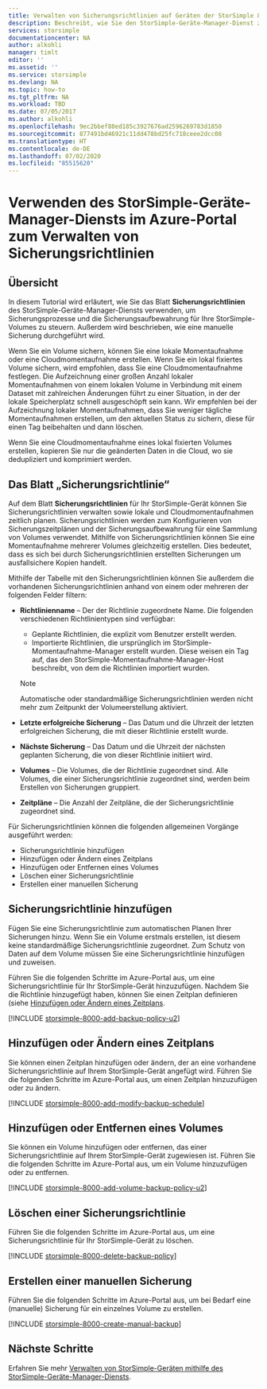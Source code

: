 ```yaml
---
title: Verwalten von Sicherungsrichtlinien auf Geräten der StorSimple 8000-Serie | Microsoft-Dokumentation
description: Beschreibt, wie Sie den StorSimple-Geräte-Manager-Dienst zum Erstellen und Verwalten von manuellen Sicherungen, Sicherungszeitplänen und zur Sicherungsaufbewahrung auf Geräten der StorSimple 8000-Serie verwenden können.
services: storsimple
documentationcenter: NA
author: alkohli
manager: timlt
editor: ''
ms.assetid: ''
ms.service: storsimple
ms.devlang: NA
ms.topic: how-to
ms.tgt_pltfrm: NA
ms.workload: TBD
ms.date: 07/05/2017
ms.author: alkohli
ms.openlocfilehash: 9ec2bbef88ed185c3927676ad2596269783d1850
ms.sourcegitcommit: 877491bd46921c11dd478bd25fc718ceee2dcc08
ms.translationtype: HT
ms.contentlocale: de-DE
ms.lasthandoff: 07/02/2020
ms.locfileid: "85515620"
---
```

# <a name="use-the-storsimple-device-manager-service-in-azure-portal-to-manage-backup-policies"></a>Verwenden des StorSimple-Geräte-Manager-Diensts im Azure-Portal zum Verwalten von Sicherungsrichtlinien


## <a name="overview"></a>Übersicht

In diesem Tutorial wird erläutert, wie Sie das Blatt **Sicherungsrichtlinien** des StorSimple-Geräte-Manager-Diensts verwenden, um Sicherungsprozesse und die Sicherungsaufbewahrung für Ihre StorSimple-Volumes zu steuern. Außerdem wird beschrieben, wie eine manuelle Sicherung durchgeführt wird.

Wenn Sie ein Volume sichern, können Sie eine lokale Momentaufnahme oder eine Cloudmomentaufnahme erstellen. Wenn Sie ein lokal fixiertes Volume sichern, wird empfohlen, dass Sie eine Cloudmomentaufnahme festlegen. Die Aufzeichnung einer großen Anzahl lokaler Momentaufnahmen von einem lokalen Volume in Verbindung mit einem Dataset mit zahlreichen Änderungen führt zu einer Situation, in der der lokale Speicherplatz schnell ausgeschöpft sein kann. Wir empfehlen bei der Aufzeichnung lokaler Momentaufnahmen, dass Sie weniger tägliche Momentaufnahmen erstellen, um den aktuellen Status zu sichern, diese für einen Tag beibehalten und dann löschen.

Wenn Sie eine Cloudmomentaufnahme eines lokal fixierten Volumes erstellen, kopieren Sie nur die geänderten Daten in die Cloud, wo sie dedupliziert und komprimiert werden.

## <a name="the-backup-policy-blade"></a>Das Blatt „Sicherungsrichtlinie“

Auf dem Blatt **Sicherungsrichtlinien** für Ihr StorSimple-Gerät können Sie Sicherungsrichtlinien verwalten sowie lokale und Cloudmomentaufnahmen zeitlich planen. Sicherungsrichtlinien werden zum Konfigurieren von Sicherungszeitplänen und der Sicherungsaufbewahrung für eine Sammlung von Volumes verwendet. Mithilfe von Sicherungsrichtlinien können Sie eine Momentaufnahme mehrerer Volumes gleichzeitig erstellen. Dies bedeutet, dass es sich bei durch Sicherungsrichtlinien erstellten Sicherungen um ausfallsichere Kopien handelt.

Mithilfe der Tabelle mit den Sicherungsrichtlinien können Sie außerdem die vorhandenen Sicherungsrichtlinien anhand von einem oder mehreren der folgenden Felder filtern:

* **Richtlinienname** – Der der Richtlinie zugeordnete Name. Die folgenden verschiedenen Richtlinientypen sind verfügbar:

  * Geplante Richtlinien, die explizit vom Benutzer erstellt werden.
  * Importierte Richtlinien, die ursprünglich im StorSimple-Momentaufnahme-Manager erstellt wurden. Diese weisen ein Tag auf, das den StorSimple-Momentaufnahme-Manager-Host beschreibt, von dem die Richtlinien importiert wurden.

  > [!NOTE]
  > Automatische oder standardmäßige Sicherungsrichtlinien werden nicht mehr zum Zeitpunkt der Volumeerstellung aktiviert.

* **Letzte erfolgreiche Sicherung** – Das Datum und die Uhrzeit der letzten erfolgreichen Sicherung, die mit dieser Richtlinie erstellt wurde.

* **Nächste Sicherung** – Das Datum und die Uhrzeit der nächsten geplanten Sicherung, die von dieser Richtlinie initiiert wird.

* **Volumes** – Die Volumes, die der Richtlinie zugeordnet sind. Alle Volumes, die einer Sicherungsrichtlinie zugeordnet sind, werden beim Erstellen von Sicherungen gruppiert.

* **Zeitpläne** – Die Anzahl der Zeitpläne, die der Sicherungsrichtlinie zugeordnet sind.

Für Sicherungsrichtlinien können die folgenden allgemeinen Vorgänge ausgeführt werden:

* Sicherungsrichtlinie hinzufügen
* Hinzufügen oder Ändern eines Zeitplans
* Hinzufügen oder Entfernen eines Volumes
* Löschen einer Sicherungsrichtlinie
* Erstellen einer manuellen Sicherung

## <a name="add-a-backup-policy"></a>Sicherungsrichtlinie hinzufügen

Fügen Sie eine Sicherungsrichtlinie zum automatischen Planen Ihrer Sicherungen hinzu. Wenn Sie ein Volume erstmals erstellen, ist diesem keine standardmäßige Sicherungsrichtlinie zugeordnet. Zum Schutz von Daten auf dem Volume müssen Sie eine Sicherungsrichtlinie hinzufügen und zuweisen.

Führen Sie die folgenden Schritte im Azure-Portal aus, um eine Sicherungsrichtlinie für Ihr StorSimple-Gerät hinzuzufügen. Nachdem Sie die Richtlinie hinzugefügt haben, können Sie einen Zeitplan definieren (siehe [Hinzufügen oder Ändern eines Zeitplans](#add-or-modify-a-schedule).

[!INCLUDE [storsimple-8000-add-backup-policy-u2](../../includes/storsimple-8000-add-backup-policy-u2.md)]

## <a name="add-or-modify-a-schedule"></a>Hinzufügen oder Ändern eines Zeitplans

Sie können einen Zeitplan hinzufügen oder ändern, der an eine vorhandene Sicherungsrichtlinie auf Ihrem StorSimple-Gerät angefügt wird. Führen Sie die folgenden Schritte im Azure-Portal aus, um einen Zeitplan hinzuzufügen oder zu ändern.

[!INCLUDE [storsimple-8000-add-modify-backup-schedule](../../includes/storsimple-8000-add-modify-backup-schedule-u2.md)]


## <a name="add-or-remove-a-volume"></a>Hinzufügen oder Entfernen eines Volumes

Sie können ein Volume hinzufügen oder entfernen, das einer Sicherungsrichtlinie auf Ihrem StorSimple-Gerät zugewiesen ist. Führen Sie die folgenden Schritte im Azure-Portal aus, um ein Volume hinzuzufügen oder zu entfernen.

[!INCLUDE [storsimple-8000-add-volume-backup-policy-u2](../../includes/storsimple-8000-add-remove-volume-backup-policy-u2.md)]


## <a name="delete-a-backup-policy"></a>Löschen einer Sicherungsrichtlinie

Führen Sie die folgenden Schritte im Azure-Portal aus, um eine Sicherungsrichtlinie für Ihr StorSimple-Gerät zu löschen.

[!INCLUDE [storsimple-8000-delete-backup-policy](../../includes/storsimple-8000-delete-backup-policy.md)]

## <a name="take-a-manual-backup"></a>Erstellen einer manuellen Sicherung

Führen Sie die folgenden Schritte im Azure-Portal aus, um bei Bedarf eine (manuelle) Sicherung für ein einzelnes Volume zu erstellen.

[!INCLUDE [storsimple-8000-create-manual-backup](../../includes/storsimple-8000-create-manual-backup.md)]

## <a name="next-steps"></a>Nächste Schritte

Erfahren Sie mehr [Verwalten von StorSimple-Geräten mithilfe des StorSimple-Geräte-Manager-Diensts](storsimple-8000-manager-service-administration.md).

